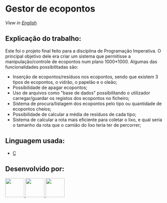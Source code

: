 # Gestor de ecopontos

*View in [English](https://github.com/DiogoMarques2003/GestorEcopontosCamara/blob/master/Readme-en.md)* 

## Explicação do trabalho:
Este foi o projeto final feito para a disciplina de Programação Imperativa.
O principal objetivo dele era criar um sistema que permitisse a manipulação/controle de ecopontos num plano 1000*1000.
Algumas das funcionalidades possibilitadas são:
- Inserção de ecopontos/resíduos nos ecopontos, sendo que existem 3 tipos de ecopontos, o vidrão, o papelão e o oleão;
- Possibilidade de apagar ecopontos;
- Uso de arquivos como "base de dados" possibilitando o utilizador carregar/guardar os registos dos ecopontos no ficheiro;
- Sistema de procura/listagem dos ecopontos pelo tipo ou quantidade de ecopontos cheios;
- Possibilidade de calcular a média de resíduos de cada tipo;
- Sistema de calcular a rota mais eficiente para coletar o lixo, e qual seria o tamanho da rota que o camião do lixo teria ter de percorrer;

## Linguagem usada:
* [C](https://devdocs.io/c/)

## Desenvolvido por:
<a href="https://github.com/DiogoMarques2003"><img width="60" src="https://github.com/DiogoMarques2003.png" />
<a href="https://github.com/ludgeromiguel"><img width="60" src="https://github.com/ludgeromiguel.png" />
<a href="https://github.com/TerritorialBreak5"><img width="60" src="https://github.com/TerritorialBreak5.png" />
